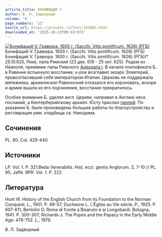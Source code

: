 ```yaml
---
article_title: БОНИФАЦИЙ V
author: В. Л. Задворный
volume: '6'
page_numbers: '13'
source_url: https://pravenc.ru/text/153083.html
downloaded_at: '2025-10-13T09:43:07Z'
---
```


[![Бонифаций V. Гравюра. 1600 г. (Sacchi. Vitis pontificum. 1626) (РГБ)](https://pravenc.ru/data/392/461/1234/i200.jpg "Кликните для увеличения картинки")](https://pravenc.ru/data/392/461/1234/i400.jpg)Бонифаций V. Гравюра. 1600 г. (Sacchi. Vitis pontificum. 1626) (РГБ)  
Бонифаций V. Гравюра. 1600 г. (Sacchi. Vitis pontificum. 1626) (РГБ)(† 25.10.625, Рим), папа Римский (23 дек. 619 - 25 окт. 625). Родом из Неаполя, преемник папы Римского [Адеодата I](<https://pravenc.ru/text/Адеодата I.html>). В начале понтификата Б. в Равенне вспыхнуло восстание, к-рое возглавил экзарх Элевтерий, провозгласивший себя императором Италии. Церковь не поддержала мятежника, архиепископ Равеннский отказался его короновать, вскоре и армия вышла из его подчинения, восстание прекратилось.

Особое внимание Б. уделял англ. Церкви, направил в Англию неск. посланий, а Кентерберийскому архиеп. Юсту прислал [паллий](https://pravenc.ru/text/Паллий.html). По указанию Б. были произведены большие работы по благоустройству и реставрации рим. кладбища св. Никодима.

## Сочинения

PL. 80. Col. 429-440.

## Источники

LP. Vol. 1. P. 321;Beda Venerabilis. Hist. eccl. gentis Anglorum. 2, 7-10 // PL. 95; Jaffé. RPR. Vol. 1. P. 222.

## Литература

Hunt W. History of the English Church from its Foundation to the Norman Conquest. L., 1901. P. 49-57; Duchesne L. L'Église au VIe siècle. P., 1925. P. 607-611; Bertolini O. Roma di fronte a Bisanzio e ai Longobardi. Bologna, 1941. P. 300-307; Richards J. The Popes and the Papacy in the Early Middle Age: 476-752. L., 1979.

В. Л. Задворный
